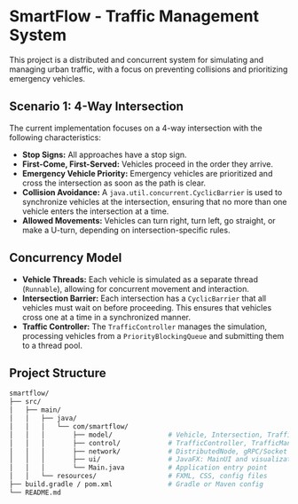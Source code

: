# SmartFlow - Traffic Management System

This project is a distributed and concurrent system for simulating and managing urban traffic, with a focus on preventing collisions and prioritizing emergency vehicles.

## Scenario 1: 4-Way Intersection

The current implementation focuses on a 4-way intersection with the following characteristics:

- **Stop Signs:** All approaches have a stop sign.
- **First-Come, First-Served:** Vehicles proceed in the order they arrive.
- **Emergency Vehicle Priority:** Emergency vehicles are prioritized and cross the intersection as soon as the path is clear.
- **Collision Avoidance:** A `java.util.concurrent.CyclicBarrier` is used to synchronize vehicles at the intersection, ensuring that no more than one vehicle enters the intersection at a time.
- **Allowed Movements:** Vehicles can turn right, turn left, go straight, or make a U-turn, depending on intersection-specific rules.

## Concurrency Model

- **Vehicle Threads:** Each vehicle is simulated as a separate thread (`Runnable`), allowing for concurrent movement and interaction.
- **Intersection Barrier:** Each intersection has a `CyclicBarrier` that all vehicles must wait on before proceeding. This ensures that vehicles cross one at a time in a synchronized manner.
- **Traffic Controller:** The `TrafficController` manages the simulation, processing vehicles from a `PriorityBlockingQueue` and submitting them to a thread pool.

## Project Structure

```bash
smartflow/
├── src/
│   ├── main/
│   │   ├── java/
│   │   │   └── com/smartflow/
│   │   │       ├── model/              # Vehicle, Intersection, TrafficLight
│   │   │       ├── control/            # TrafficController, TrafficManager
│   │   │       ├── network/            # DistributedNode, gRPC/Socket logic
│   │   │       ├── ui/                 # JavaFX: MainUI and visualization
│   │   │       └── Main.java           # Application entry point
│   │   └── resources/                  # FXML, CSS, config files
├── build.gradle / pom.xml              # Gradle or Maven config
└── README.md
```